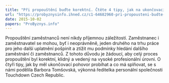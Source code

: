 ```yaml
---
title: "Při propouštění buďte korektní. Čtěte 4 tipy, jak na ukončovací pohovor"
url: "https://probyznysinfo.ihned.cz/c1-64682960-pri-propousteni-budte-korektni-ctete-4-tipy-jak-na-ukoncovaci-pohovor"
date: 2015-10-02
papers: "ProByznys.info"
---
```


Propouštění zaměstnanců není nikdy příjemnou záležitostí. Zaměstnanec i zaměstnavatel se mohou, byť i neoprávněně, jeden druhého na trhu práce pro jeho další uplatnění pošpinit a ztížit mu podmínky hledání dalšího zaměstnání či zaměstnanců. Z tohoto důvodu je žádoucí, aby celý proces propouštění byl korektní, klidný a vedený na vysoké profesionální úrovni. O čtyři tipy, jak by měl ukončovací pohovor probíhat a co má splňovat, se s námi podělila Barbora Tomšovská, výkonná ředitelka personální společnosti Touchdown Czech Republic.


